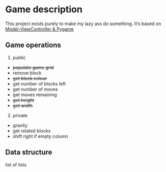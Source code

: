 # Game description

This project exists purely to make my lazy ass do something.
It’s based on [Model-ViewController & Pygame](https://www.youtube.com/watch?v=als46qthn4k)

## Game operations

1. public

  * ~~populate game grid~~
  * remove block
  * ~~get block colour~~
  * get number of blocks left
  * get number of moves
  * get moves remaining
  * ~~get height~~
  * ~~get width~~

2. private

  * gravity
  * get related blocks
  * shift right if empty column

## Data structure

list of lists
